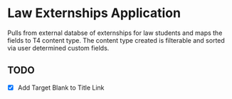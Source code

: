 # Law Externships Application

Pulls from external databse of externships for law students and maps the fields to T4 content type.
The content type created is filterable and sorted via user determined custom fields.

## TODO

- [x] Add Target Blank to Title Link
